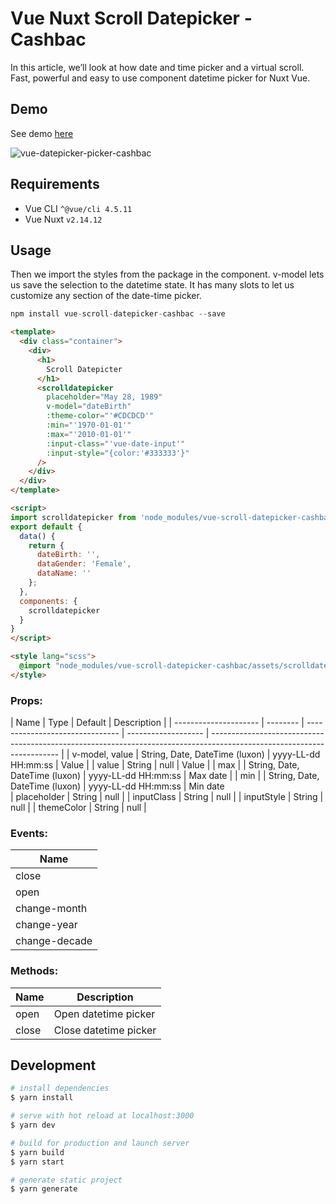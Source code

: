 # Vue Nuxt Scroll Datepicker - Cashbac

In this article, we’ll look at how date and time picker and a virtual scroll.
Fast, powerful and easy to use component datetime picker for Nuxt Vue.

## Demo

See demo [here](https://miichlas.online/demo/vue-scroll-datepicker-cashbac)

![vue-datepicker-picker-cashbac](https://res.cloudinary.com/cashbac-media/image/upload/v1612201376/ezgif.com-gif-maker_unxzkw.gif)

## Requirements

- Vue CLI `^@vue/cli 4.5.11`
- Vue Nuxt `v2.14.12`


## Usage

Then we import the styles from the package in the component.
v-model lets us save the selection to the datetime state.
It has many slots to let us customize any section of the date-time picker.


```javascript
npm install vue-scroll-datepicker-cashbac --save
```

```html
<template>
  <div class="container">
    <div>
      <h1>
        Scroll Datepicter
      </h1>
      <scrolldatepicker 
        placeholder="May 28, 1989"
        v-model="dateBirth"
        :theme-color="'#CDCDCD'"
        :min="'1970-01-01'"
        :max="'2010-01-01'"
        :input-class="'vue-date-input'"
        :input-style="{color:'#333333'}"
      />
    </div>
  </div>
</template>

<script>
import scrolldatepicker from 'node_modules/vue-scroll-datepicker-cashbac/components/Scrolldatepicker';
export default {
  data() {
    return {
      dateBirth: '',
      dataGender: 'Female',
      dataName: ''
    };
  },
  components: {
    scrolldatepicker
  }
}
</script>

<style lang="scss">
  @import "node_modules/vue-scroll-datepicker-cashbac/assets/scrolldatepicker.scss";
</style>
```

### Props:

| Name                   | Type                            | Default             | Description                                                                                                            |
| --------------------- | -------- | ------------------------------- | ------------------- | ---------------------------------------------------------------------------------------------------------------------- |
| v-model, value         | String, Date, DateTime (luxon)  |      yyyy-LL-dd HH:mm:ss               | Value                                                                                                                  |
| value           | String                          | null | Value                         |
| max              |          | String, Date, DateTime (luxon)  | yyyy-LL-dd HH:mm:ss                | Max date                                                                                                               |
| min              |          | String, Date, DateTime (luxon)  | yyyy-LL-dd HH:mm:ss                | Min date                                                                                          
| placeholder           | String                          | null | 
| inputClass                    | String                          | null | 
| inputStyle                    | String                          | null | 
| themeColor                    | String                          | null |

### Events:

| Name                  |
| --------------------- |
| close                 |
| open                  |
| change-month          |
| change-year           |
| change-decade         |

### Methods:

| Name                  | Description           |
| --------------------- | --------------------- |
| open                  | Open datetime picker  |
| close                 | Close datetime picker |

## Development

```bash
# install dependencies
$ yarn install

# serve with hot reload at localhost:3000
$ yarn dev

# build for production and launch server
$ yarn build
$ yarn start

# generate static project
$ yarn generate
```
